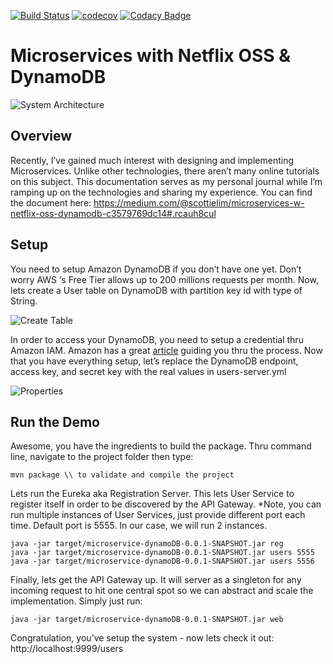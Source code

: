 [![Build Status](https://travis-ci.org/senghuot/microservice-dynamoDB.svg?branch=master)](https://travis-ci.org/senghuot/microservice-dynamoDB) [![codecov](https://codecov.io/gh/senghuot/microservice-dynamoDB/branch/master/graph/badge.svg)](https://codecov.io/gh/senghuot/microservice-dynamoDB) [![Codacy Badge](https://api.codacy.com/project/badge/Grade/530cde8bbc3d4a2596adf73710edeaa3)](https://www.codacy.com/app/senghuot/microservice-dynamoDB?utm_source=github.com&amp;utm_medium=referral&amp;utm_content=senghuot/microservice-dynamoDB&amp;utm_campaign=Badge_Grade)

# Microservices with Netflix OSS & DynamoDB

![System Architecture](https://cdn-images-1.medium.com/max/1000/1*FwAMM5U-JOh2bMdchTKo3Q.jpeg)

## Overview
Recently, I’ve gained much interest with designing and implementing Microservices. Unlike other technologies, there aren’t many online tutorials on this subject. This documentation serves as my personal journal while I’m ramping up on the technologies and sharing my experience. You can find the document here: https://medium.com/@scottielim/microservices-w-netflix-oss-dynamodb-c3579769dc14#.rcauh8cul

## Setup
You need to setup Amazon DynamoDB if you don’t have one yet. Don’t worry AWS ‘s Free Tier allows up to 200 millions requests per month. Now, lets create a User table on DynamoDB with partition key id with type of String.

![Create Table](https://cdn-images-1.medium.com/max/1000/1*mB-kZTbGQqZctZBZg8uVXw.jpeg)

In order to access your DynamoDB, you need to setup a credential thru Amazon IAM. Amazon has a great [article](http://docs.aws.amazon.com/amazondynamodb/latest/developerguide/authentication-and-access-control.html) guiding you thru the process. Now that you have everything setup, let’s replace the DynamoDB endpoint, access key, and secret key with the real values in users-server.yml

![Properties](https://cdn-images-1.medium.com/max/800/1*QVnpjFeAbqDQWq3WwHg4Sg.jpeg)

## Run the Demo
Awesome, you have the ingredients to build the package. Thru command line, navigate to the project folder then type:
```
mvn package \\ to validate and compile the project
```
Lets run the Eureka aka Registration Server. This lets User Service to register itself in order to be discovered by the API Gateway. *Note, you can run multiple instances of User Services, just provide different port each time. Default port is 5555. In our case, we will run 2 instances.
```
java -jar target/microservice-dynamoDB-0.0.1-SNAPSHOT.jar reg
java -jar target/microservice-dynamoDB-0.0.1-SNAPSHOT.jar users 5555
java -jar target/microservice-dynamoDB-0.0.1-SNAPSHOT.jar users 5556
```
Finally, lets get the API Gateway up. It will server as a singleton for any incoming request to hit one central spot so we can abstract and scale the implementation. Simply just run:
```
java -jar target/microservice-dynamoDB-0.0.1-SNAPSHOT.jar web
```
Congratulation, you’ve setup the system - now lets check it out: http://localhost:9999/users
